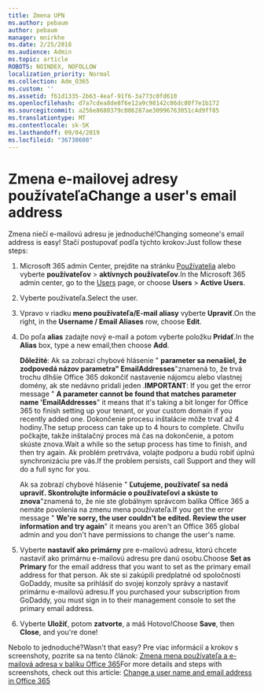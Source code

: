 ```yaml
---
title: Zmena UPN
ms.author: pebaum
author: pebaum
manager: mnirkhe
ms.date: 2/25/2018
ms.audience: Admin
ms.topic: article
ROBOTS: NOINDEX, NOFOLLOW
localization_priority: Normal
ms.collection: Adm_O365
ms.custom: ''
ms.assetid: f61d1335-2b63-4eaf-91f6-3a773c0fd610
ms.openlocfilehash: d7a7cdea8de8f6e12a9c98142c86dc80f7e1b172
ms.sourcegitcommit: a256e8680379c006287ae30996763051c4d9ff85
ms.translationtype: MT
ms.contentlocale: sk-SK
ms.lasthandoff: 09/04/2019
ms.locfileid: "36738608"
---
```

# <a name="change-a-users-email-address"></a><span data-ttu-id="add6d-102">Zmena e-mailovej adresy používateľa</span><span class="sxs-lookup"><span data-stu-id="add6d-102">Change a user's email address</span></span>

<span data-ttu-id="add6d-103">Zmena niečí e-mailovú adresu je jednoduché!</span><span class="sxs-lookup"><span data-stu-id="add6d-103">Changing someone's email address is easy!</span></span> <span data-ttu-id="add6d-104">Stačí postupovať podľa týchto krokov:</span><span class="sxs-lookup"><span data-stu-id="add6d-104">Just follow these steps:</span></span>
  
1. <span data-ttu-id="add6d-105">Microsoft 365 admin Center, prejdite na stránku [Používatelia](https://go.microsoft.com/fwlink/p/?linkid=834822) alebo vyberte **používateľov** \> **aktívnych používateľov**.</span><span class="sxs-lookup"><span data-stu-id="add6d-105">In the Microsoft 365 admin center, go to the [Users](https://go.microsoft.com/fwlink/p/?linkid=834822) page, or choose **Users** \> **Active Users**.</span></span>
    
2. <span data-ttu-id="add6d-106">Vyberte používateľa.</span><span class="sxs-lookup"><span data-stu-id="add6d-106">Select the user.</span></span>
    
3. <span data-ttu-id="add6d-107">Vpravo v riadku **meno používateľa/E-mail aliasy** vyberte **Upraviť**.</span><span class="sxs-lookup"><span data-stu-id="add6d-107">On the right, in the **Username / Email Aliases** row, choose **Edit**.</span></span>
    
4. <span data-ttu-id="add6d-108">Do poľa **alias** zadajte nový e-mail a potom vyberte položku **Pridať**.</span><span class="sxs-lookup"><span data-stu-id="add6d-108">In the **Alias** box, type a new email,then choose **Add**.</span></span>
    
    <span data-ttu-id="add6d-109">**Dôležité**: Ak sa zobrazí chybové hlásenie " **parameter sa nenašiel, že zodpovedá názov parametra" EmailAddresses**"znamená to, že trvá trochu dlhšie Office 365 dokončiť nastavenie nájomcu alebo vlastnej domény, ak ste nedávno pridali jeden .</span><span class="sxs-lookup"><span data-stu-id="add6d-109">**IMPORTANT**: If you get the error message " **A parameter cannot be found that matches parameter name 'EmailAddresses**" it means that it's taking a bit longer for Office 365 to finish setting up your tenant, or your custom domain if you recently added one.</span></span> <span data-ttu-id="add6d-110">Dokončenie procesu inštalácie môže trvať až 4 hodiny.</span><span class="sxs-lookup"><span data-stu-id="add6d-110">The setup process can take up to 4 hours to complete.</span></span> <span data-ttu-id="add6d-111">Chvíľu počkajte, takže inštalačný proces má čas na dokončenie, a potom skúste znova.</span><span class="sxs-lookup"><span data-stu-id="add6d-111">Wait a while so the setup process has time to finish, and then try again.</span></span> <span data-ttu-id="add6d-112">Ak problém pretrváva, volajte podporu a budú robiť úplnú synchronizáciu pre vás.</span><span class="sxs-lookup"><span data-stu-id="add6d-112">If the problem persists, call Support and they will do a full sync for you.</span></span>
    
    <span data-ttu-id="add6d-113">Ak sa zobrazí chybové hlásenie " **Ľutujeme, používateľ sa nedá upraviť. Skontrolujte informácie o používateľovi a skúste to znova**"znamená to, že nie ste globálnym správcom balíka Office 365 a nemáte povolenia na zmenu mena používateľa.</span><span class="sxs-lookup"><span data-stu-id="add6d-113">If you get the error message " **We're sorry, the user couldn't be edited. Review the user information and try again**" it means you aren't an Office 365 global admin and you don't have permissions to change the user's name.</span></span>
    
5. <span data-ttu-id="add6d-114">Vyberte **nastaviť ako primárny** pre e-mailovú adresu, ktorú chcete nastaviť ako primárnu e-mailovú adresu pre danú osobu.</span><span class="sxs-lookup"><span data-stu-id="add6d-114">Choose **Set as Primary** for the email address that you want to set as the primary email address for that person.</span></span> <span data-ttu-id="add6d-115">Ak ste si zakúpili predplatné od spoločnosti GoDaddy, musíte sa prihlásiť do svojej konzoly správy a nastaviť primárnu e-mailovú adresu.</span><span class="sxs-lookup"><span data-stu-id="add6d-115">If you purchased your subscription from GoDaddy, you must sign in to their management console to set the primary email address.</span></span> 
    
6. <span data-ttu-id="add6d-116">Vyberte **Uložiť**, potom **zatvorte**, a máš Hotovo!</span><span class="sxs-lookup"><span data-stu-id="add6d-116">Choose **Save**, then **Close**, and you're done!</span></span>
    
<span data-ttu-id="add6d-117">Nebolo to jednoduché?</span><span class="sxs-lookup"><span data-stu-id="add6d-117">Wasn't that easy?</span></span> <span data-ttu-id="add6d-118">Pre viac informácií a krokov s screenshoty, pozrite sa na tento článok: [Zmena mena používateľa a e-mailová adresa v balíku Office 365](https://docs.microsoft.com/office365/admin/add-users/change-a-user-name-and-email-address)</span><span class="sxs-lookup"><span data-stu-id="add6d-118">For more details and steps with screenshots, check out this article: [Change a user name and email address in Office 365](https://docs.microsoft.com/office365/admin/add-users/change-a-user-name-and-email-address)</span></span>
  

